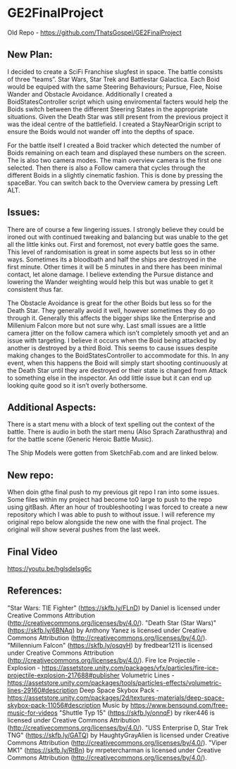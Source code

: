 # GE2FinalProject
 
 Old Repo - https://github.com/ThatsGospel/GE2FinalProject

## New Plan:

I decided to create a SciFi Franchise slugfest in space. The battle consists of three “teams”. Star Wars, Star Trek and Battlestar Galactica. Each Boid would be equiped with the same Steering Behaviours; Pursue, Flee, Noise Wander and Obstacle Avoidance. Additionally I created a BoidStatesController script which using enviromental facters would help the Boids switch between the different Steering States in the appropriate situations. Given the Death Star was still present from the previous project it was the ideal centre of the battlefield. I created a StayNearOrigin script to ensure the Boids would not wander off into the depths of space. 

For the battle itself I created a Boid tracker which detected the number of Boids remaining on each team and displayed these numbers on the screen. The is also two camera modes. The main overview camera is the first one selected. Then there is also a Follow camera that cycles through the different Boids in a slightly cinematic fashion. This is done by pressing the spaceBar. You can switch back to the Overview camera by pressing Left ALT.


## Issues:

There are of course a few lingering issues. I strongly believe they could be ironed out with continued tweaking and balancing but was unable to the get all the little kinks out. First and foremost, not every battle goes the same. This level of randomisation is great in some aspects but less so in other ways. Sometimes its a bloodbath and half the ships are destroyed in the first minute. Other times it will be 5 minutes in and there has been minimal contact, let alone damage. I believe extending the Pursue distance and lowering the Wander weighting would help this but was unable to get it consistent thus far.

The Obstacle Avoidance is great for the other Boids but less so for the Death Star. They generally avoid it well, however sometimes they do go through it. Generally this affects the bigger ships like the Enterprise and Millenium Falcon more but not sure why. Last small issues are a little camera jitter on the follow camera which isn’t completely smooth yet and an issue with targeting. I believe it occurs when the Boid being  attacked by another is destroyed by a third Boid. This seems to cause issues despite making changes to the BoidStatesController to accommodate for this. In any event, when this happens the Boid will simply start shooting continuously at the Death Star until they are destroyed or their state is changed from Attack to something else in the inspector. An odd little issue but it can end up looking quite good so it isn’t overly bothersome.


## Additional Aspects:

There is a start menu with a block of text spelling out the context of the battle. There is audio in both the start menu (Also Sprach Zarathusthra) and for the battle scene (Generic Heroic Battle Music). 


The Ship Models were gotten from SketchFab.com and are linked below.

## New repo:

When doin gthe final push to my previous git repo I ran into some issues. Some files within my project had become to0 large to push to the repo using gitBash. After an hour of troubleshooting I was forced to create a new repository which I was able to push to without issue. I will reference my original repo below alongside the new one with the final project. The original will show several pushes from the last week.





## Final Video
https://youtu.be/hglsdeIsg6c



## References:

"Star Wars: TIE Fighter" (https://skfb.ly/FLnD) by Daniel is licensed under Creative Commons Attribution (http://creativecommons.org/licenses/by/4.0/).
"Death Star (Star Wars)" (https://skfb.ly/6BNAq) by Anthony Yanez is licensed under Creative Commons Attribution (http://creativecommons.org/licenses/by/4.0/).
"Millennium Falcon" (https://skfb.ly/osqyH) by fredbear1211 is licensed under Creative Commons Attribution (http://creativecommons.org/licenses/by/4.0/).
Fire Ice Projectile - Explosion - https://assetstore.unity.com/packages/vfx/particles/fire-ice-projectile-explosion-217688#publisher
Volumetric Lines - https://assetstore.unity.com/packages/tools/particles-effects/volumetric-lines-29160#description
Deep Space Skybox Pack - https://assetstore.unity.com/packages/2d/textures-materials/deep-space-skybox-pack-11056#description
Music by https://www.bensound.com/free-music-for-videos
"Shuttle Typ 15" (https://skfb.ly/onnqF) by riker446 is licensed under Creative Commons Attribution (http://creativecommons.org/licenses/by/4.0/).
"USS Enterprise D, Star Trek TNG" (https://skfb.ly/GATQ) by HaughtyGrayAlien is licensed under Creative Commons Attribution (http://creativecommons.org/licenses/by/4.0/).
"Viper MK1" (https://skfb.ly/RtBn) by mrpetercharman is licensed under Creative Commons Attribution (http://creativecommons.org/licenses/by/4.0/).




